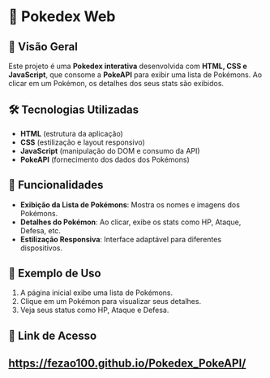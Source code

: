 # 📖 Pokedex Web

## 📌 Visão Geral
Este projeto é uma **Pokedex interativa** desenvolvida com **HTML, CSS e JavaScript**, que consome a **PokeAPI** para exibir uma lista de Pokémons. Ao clicar em um Pokémon, os detalhes dos seus stats são exibidos.

## 🛠 Tecnologias Utilizadas
- **HTML** (estrutura da aplicação)
- **CSS** (estilização e layout responsivo)
- **JavaScript** (manipulação do DOM e consumo da API)
- **PokeAPI** (fornecimento dos dados dos Pokémons)

## 🚀 Funcionalidades
- **Exibição da Lista de Pokémons**: Mostra os nomes e imagens dos Pokémons.
- **Detalhes do Pokémon**: Ao clicar, exibe os stats como HP, Ataque, Defesa, etc.
- **Estilização Responsiva**: Interface adaptável para diferentes dispositivos.

## 📌 Exemplo de Uso
1. A página inicial exibe uma lista de Pokémons.
2. Clique em um Pokémon para visualizar seus detalhes.
3. Veja seus status como HP, Ataque e Defesa.

## 🔗 Link de Acesso
https://fezao100.github.io/Pokedex_PokeAPI/
---

